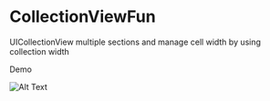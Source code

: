 # CollectionViewFun
UICollectionView multiple sections and manage cell width by using collection width



Demo

![Alt Text](https://github.com/rahul9988/CollectionViewFun/blob/main/demo.gif)

<!-- (https://htapp.onelink.me/hoXK?pid=Test_deeplink_media&c=test_deeplink&deep_link_value=https%3A%2F%2Fwww.hindustantimes.com%2Findia-news%2Fweve-been-transparent-centre-dismisses-study-which-put-india-s-real-toll-due-to-covid-19-at-2-7-3-3-million-101627379579740.html&af_web_dp=https%3A%2F%2Fwww.hindustantimes.com%2Findia-news%2Fnew-ministers-thank-pm-modi-for-induction-into-new-cabinet-101625715623581.html&af_dp=https%3A%2F%2Fwww.hindustantimes.com%2Findia-news%2Fnew-ministers-thank-pm-modi-for-induction-into-new-cabinet-101625715623581.html&af_android_url=https%3A%2F%2Fplay.google.com%2Fstore%2Fapps%2Fdetails%3Fid%3Dcom.ht.news&is_retargeting=true&af_test_deeplink=test_defer_deeplink)




https://htapp.onelink.me/hoXK/testDeeplink


new test 

https://htapp.onelink.me/hoXK?pid=SMS&c=ht-ipad-test-21July-rd&is_retargeting=true&deep_link_value=https%3A%2F%2Fwww.hindustantimes.com%2Findia-news%2Fweve-been-transparent-centre-dismisses-study-which-put-india-s-real-toll-due-to-covid-19-at-2-7-3-3-million-101627379579740.html&af_dp=com.hindustantimes.htipadapp.appsflyer%3A%2F%2F&af_web_dp=https%3A%2F%2Fwww.hindustantimes.com%2F


short 
https://htapp.onelink.me/hoXK/htIpadRD



ipad Only templates 

https://htipad.onelink.me/277p?pid=ttest&c=ht-ipad-test&is_retargeting=true&deep_link_value=https%3A%2F%2Fwww.hindustantimes.com%2Findia-news%2Fweve-been-transparent-centre-dismisses-study-which-put-india-s-real-toll-due-to-covid-19-at-2-7-3-3-million-101627379579740.html&af_dp=com.hindustantimes.htipadapp.appsflyer%3A%2F%2F&test_custom_param_key=test_custom_param_value&af_web_dp=https%3A%2F%2Fwww.hindustantimes.com%2F

https://htipad.onelink.me/277p/5cf6e3c7
 -->
